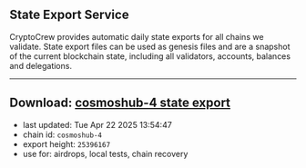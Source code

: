 ## State Export Service
CryptoCrew provides automatic daily state exports for all chains we validate. State export files can be used as genesis files and are a snapshot of the current blockchain state, including all validators, accounts, balances and delegations.

---
**Download: [cosmoshub-4 state export](https://dl-eu2.ccvalidators.com/SERVICE/cosmoshub/cosmoshub-4_export_25396167.json)**
---

- last updated: Tue Apr 22 2025 13:54:47
- chain id: `cosmoshub-4`
- export height: `25396167`
- use for: airdrops, local tests, chain recovery
